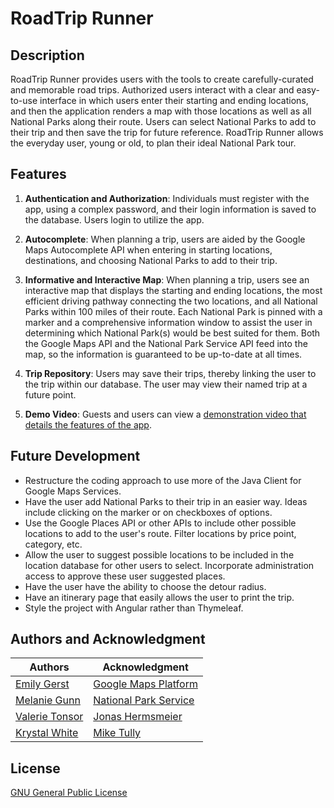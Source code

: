 # RoadTrip Runner

## Description
RoadTrip Runner provides users with the tools to create carefully-curated and memorable road trips. Authorized users interact with a clear and easy-to-use interface in which users enter their starting and ending locations, and then the application renders a map with those locations as well as all National Parks along their route. Users can select National Parks to add to their trip and then save the trip for future reference. RoadTrip Runner allows the everyday user, young or old, to plan their ideal National Park tour.

## Features
1. **Authentication and Authorization**: Individuals must register with the app, using a complex password, and their login information is saved to the database. Users login to utilize the app.


2. **Autocomplete**: When planning a trip, users are aided by the Google Maps Autocomplete API when entering in starting locations, destinations, and choosing National Parks to add to their trip.    


3. **Informative and Interactive Map**: When planning a trip, users see an interactive map that displays the starting and ending locations, the most efficient driving pathway connecting the two locations, and all National Parks within 100 miles of their route. Each National Park is pinned with a marker and a comprehensive information window to assist the user in determining which National Park(s) would be best suited for them. Both the Google Maps API and the National Park Service API feed into the map, so the information is guaranteed to be up-to-date at all times. 


4. **Trip Repository**: Users may save their trips, thereby linking the user to the trip within our database. The user may view their named trip at a future point.


5. **Demo Video**: Guests and users can view a [demonstration video that details the features of the app](https://www.youtube.com/watch?v=Bu65C53aYwk&ab_channel=KrystalWhite).


## Future Development
* Restructure the coding approach to use more of the Java Client for Google Maps Services.
* Have the user add National Parks to their trip in an easier way. Ideas include clicking on the marker or on checkboxes of options.
* Use the Google Places API or other APIs to include other possible locations to add to the user's route. Filter locations by price point, category, etc.
* Allow the user to suggest possible locations to be included in the location database for other users to select. Incorporate administration access to approve these user suggested places.
* Have the user have the ability to choose the detour radius.
* Have an itinerary page that easily allows the user to print the trip.
* Style the project with Angular rather than Thymeleaf.

## Authors and Acknowledgment
|Authors   |Acknowledgment   |
|---|---|
| [Emily Gerst](https://github.com/emmykg38) |  [Google Maps Platform](https://developers.google.com/maps) |
| [Melanie Gunn](https://github.com/mgunnhawkins) |  [National Park Service](https://www.nps.gov/subjects/developer/api-documentation.htm) |
| [Valerie Tonsor](https://github.com/valerietonsor/valerietonsor) |  [Jonas Hermsmeier](https://github.com/jhermsmeier/node-google-polyline/blob/master/lib/decode.js) |
| [Krystal White](https://github.com/krystalwhite)  | [Mike Tully](https://github.com/miketully426/)  |


## License
[GNU General Public License](https://choosealicense.com/licenses/gpl-3.0/)
